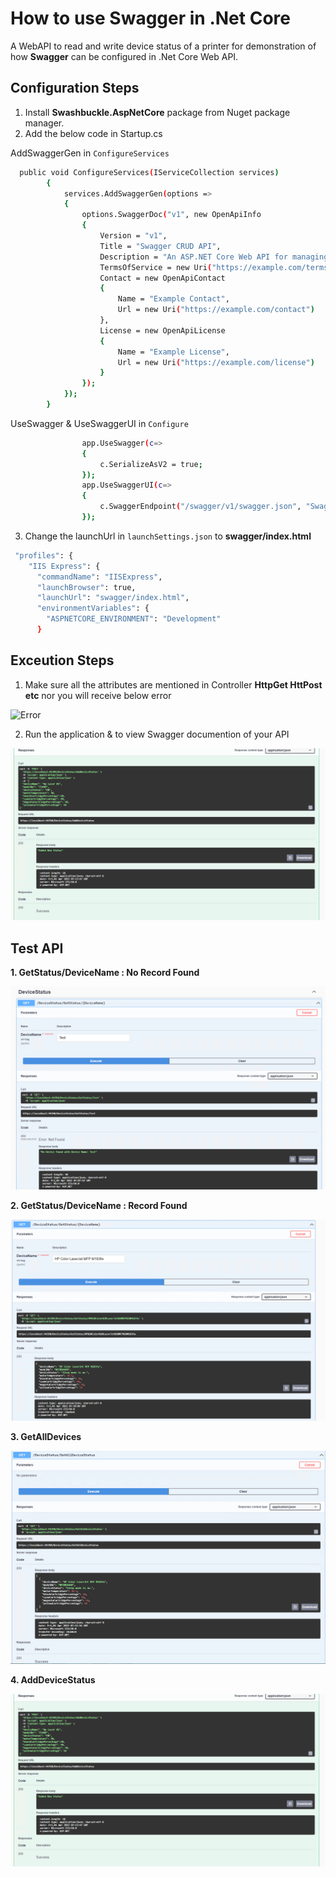 # How to use Swagger in .Net Core 

A WebAPI to read and write device status of a printer for demonstration of how **Swagger** can be configured  in .Net Core Web API.

## Configuration Steps

1. Install **Swashbuckle.AspNetCore** package from Nuget package manager.
2. Add the below code in Startup.cs 
  
  AddSwaggerGen in `ConfigureServices`
  
```sh
  public void ConfigureServices(IServiceCollection services)
        {
            services.AddSwaggerGen(options =>
            {
                options.SwaggerDoc("v1", new OpenApiInfo
                {
                    Version = "v1",
                    Title = "Swagger CRUD API",
                    Description = "An ASP.NET Core Web API for managing Device Status of Printer",
                    TermsOfService = new Uri("https://example.com/terms"),
                    Contact = new OpenApiContact
                    {
                        Name = "Example Contact",
                        Url = new Uri("https://example.com/contact")
                    },
                    License = new OpenApiLicense
                    {
                        Name = "Example License",
                        Url = new Uri("https://example.com/license")
                    }
                });
            });
        }
```

UseSwagger & UseSwaggerUI in `Configure`

```sh
                app.UseSwagger(c=>
                {
                    c.SerializeAsV2 = true;
                });
                app.UseSwaggerUI(c=>
                {
                    c.SwaggerEndpoint("/swagger/v1/swagger.json", "Swagger CRUD API v1");
                });
```
3. Change the launchUrl in `launchSettings.json` to **swagger/index.html**

```sh
 "profiles": {
    "IIS Express": {
      "commandName": "IISExpress",
      "launchBrowser": true,
      "launchUrl": "swagger/index.html",
      "environmentVariables": {
        "ASPNETCORE_ENVIRONMENT": "Development"
      }
```

## Exceution Steps

1. Make sure all the attributes are mentioned in Controller **HttpGet HttPost etc** nor you will receive below error

![Error](https://www.benday.com/wp-content/uploads/2020/12/image.png)

2. Run the application & to view Swagger documention of your API

![Swagger API Documentation](https://github.com/karmakarmala/CRUDSwaggerWebAPI/blob/gh-pages/Resource/AddDevice.png)

 ## Test API
    
    
  **1. GetStatus/DeviceName : No Record Found**

![NotFound](https://github.com/karmakarmala/CRUDSwaggerWebAPI/blob/gh-pages/Resource/getStatus_NotFound.png)

   **2. GetStatus/DeviceName : Record Found**

![OK](https://github.com/karmakarmala/CRUDSwaggerWebAPI/blob/gh-pages/Resource/getStatus_Ok.png)

  **3. GetAllDevices**

![GetAll](https://github.com/karmakarmala/CRUDSwaggerWebAPI/blob/gh-pages/Resource/GetAllDeviceStatus.png)

  **4. AddDeviceStatus**

![Addl](https://github.com/karmakarmala/CRUDSwaggerWebAPI/blob/gh-pages/Resource/AddDevice.png)



```


